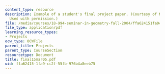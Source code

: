 ```yaml
---
content_type: resource
description: Example of a student's final project paper. (Courtesy of Michael Nagle.
  Used with permission.)
file: /media/courses/18-994-seminar-in-geometry-fall-2004/ffa624151fa9cc2f55fb976b4a8eeb75_final15mar05.pdf
file_type: application/pdf
learning_resource_types:
- Projects
ocw_type: OCWFile
parent_title: Projects
parent_type: CourseSection
resourcetype: Document
title: final15mar05.pdf
uid: ffa62415-1fa9-cc2f-55fb-976b4a8eeb75
---
```


